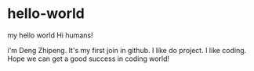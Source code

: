 # hello-world
my hello world
Hi humans!

i'm Deng Zhipeng.
It's my first join in github. 
I like do project.
I like coding.
Hope we can get a good success in coding world!
